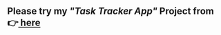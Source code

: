 <h2>Please try my <em>"Task Tracker App"</em> Project from👉<a href="https://github.io/mnrgdkl/task-tracker-with-json-server
/" target="blank" rel="noopener noreferrer"> here</a> </h2>
